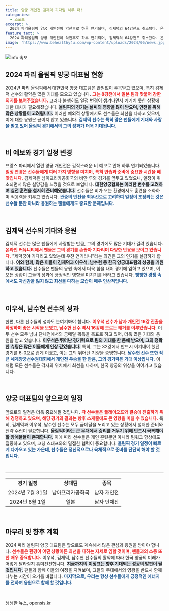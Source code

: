 ```yaml
---
title: 양궁 개인전 김제덕 기다림 하루 더!
categories:
  - 스포츠
excerpt: >
  2024 파리올림픽 양궁 개인전이 악천후로 하루 연기되며, 김제덕의 64강전도 취소됐다. 온라인에서는 팬들이 아쉬움을 토로하며 그를 향한 기대감을 이어가고 있다.
feature_text: >
  2024 파리올림픽 양궁 개인전이 악천후로 하루 연기되며, 김제덕의 64강전도 취소됐다. 온라인에서는 팬들이 아쉬움을 토로하며 그를 향한 기대감을 이어가고 있다.
image: 'https://www.behealthy4u.com/wp-content/uploads/2024/06/news.jpg'
---
```


<p><img src="https://www.behealthy4u.com/wp-content/uploads/2024/06/news.jpg" alt="info 속보" /></p>

<h2 data-ke-size="size26">2024 파리 올림픽 양궁 대표팀 현황</h2>

<p data-ke-size="size16">2024년 파리 올림픽에서 대한민국 양궁 대표팀은 끊임없이 주목받고 있으며, 특히 김제덕 선수의 활약은 많은 기대를 모으고 있습니다. <b><span style="color: #ee2323;">그는 8강전에서 일본 팀과 맞붙어 강한 의지를 보여주었습니다.</span></b> 그러나 불행히도 일정 변경이 생겨나면서 예기치 못한 상황에 대한 대처가 필요해졌습니다. <b><span style="background-color: #21538527;">올림픽의 경기는 날씨의 영향을 많이 받으며, 안전을 위해 많은 상황들이 고려됩니다.</span></b> 이러한 예외적 상황에서도 선수들은 최선을 다하고 있으며, 이에 대한 응원은 끊이지 않고 있습니다. <b><span style="color: #1a5490;">김제덕 선수는 특히 많은 팬들에게 기대와 사랑을 받고 있어 올림픽 경기에서의 그의 성과가 더욱 기대됩니다.</span></b></p>

<p data-ke-size="size16">&nbsp;</p>

<h2 data-ke-size="size26">비 예보와 경기 일정 변경</h2>

<p data-ke-size="size16">프랑스 파리에서 열린 양궁 개인전은 갑작스러운 비 예보로 인해 하루 연기되었습니다. <b><span style="color: #ee2323;">일정 변경은 선수들에게 여러 가지 영향을 미치며, 특히 연습과 준비에 중요한 시간을 빼앗깁니다.</span></b> 김제덕은 남아프리카공화국의 비안 루와 경기를 앞두고 있었으나, 일정이 취소되면서 많은 실망감을 느꼈을 것으로 보입니다. <b><span style="background-color: #21538527;">대한양궁협회는 이러한 변수를 고려하며 실전 훈련을 철저히 준비해왔습니다.</span></b> 선수들은 비가 오는 환경에서도 훈련을 소화하며 적응력을 키우고 있습니다. <b><span style="color: #1a5490;">관중의 안전을 최우선으로 고려하여 일정이 조정되는 것은 선수들 뿐만 아니라 응원하는 팬들에게도 중요한 문제입니다.</span></b></p>

<p data-ke-size="size16">&nbsp;</p>

<h2 data-ke-size="size26">김제덕 선수의 기대와 응원</h2>

<p data-ke-size="size16">김제덕 선수는 많은 팬들에게 사랑받는 만큼, 그의 경기에도 많은 기대가 걸려 있습니다. <b><span style="color: #ee2323;">온라인 커뮤니티에서 팬들은 그의 경기를 손꼽아 기다리며 다양한 반응을 보이고 있습니다.</span></b> "제덕쿵야 기다리고 있었는데 우천 연기라니"라는 의견은 그의 인기를 실감하게 합니다. <b><span style="background-color: #21538527;">이와 함께, 많은 이들이 김제덕과 이우석, 남수현 등 한국 양궁대표팀의 성공을 기원하고 있습니다.</span></b> 선수들은 팬들의 응원 속에서 더욱 힘을 내어 경기에 임하고 있으며, 이 모든 상황이 그들의 성과에 긍정적인 영향을 미치기를 바라고 있습니다. <b><span style="color: #1a5490;">팽팽한 경쟁 속에서도 자신감을 잃지 않고 최선을 다하는 모습이 매우 인상적입니다.</span></b></p>

<p data-ke-size="size16">&nbsp;</p>

<h2 data-ke-size="size26">이우석, 남수현 선수의 성과</h2>

<p data-ke-size="size16">한편, 다른 선수들의 성과도 눈여겨봐야 합니다. <b><span style="color: #ee2323;">이우석 선수가 남자 개인전 16강 진출을 확정하며 좋은 시작을 보였고, 남수현 선수 역시 16강에 오르는 쾌거를 이루었습니다.</span></b> 이 두 선수 모두 남녀 단체전에서의 금메달 획득을 목표로 하고 있어, 더욱 많은 기대와 응원을 받고 있습니다. <b><span style="background-color: #21538527;">이우석은 뛰어난 경기력으로 팀의 기대를 한 몸에 받으며, 그의 정확한 슈팅은 많은 이들에게 인상 깊었습니다.</span></b> 특히, 그는 32강에서 반드시 이겨내야 했던 경기를 6-0으로 쉽게 이겼고, 이는 그의 뛰어난 기량을 증명합니다. <b><span style="color: #1a5490;">남수현 선수 또한 작년 세계양궁선수권대회에서 개인전 우승을 한 만큼, 그의 경기력은 기대 이상입니다.</span></b> 이처럼 모든 선수들은 각자의 위치에서 최선을 다하며, 한국 양궁의 위상을 이어가고 있습니다.</p>

<p data-ke-size="size16">&nbsp;</p>

<h2 data-ke-size="size26">양궁 대표팀의 앞으로의 일정</h2>

<p data-ke-size="size16">앞으로의 일정은 더욱 중요해질 것입니다. <b><span style="color: #ee2323;">각 선수들은 플레이오프와 결승에 진출하기 위해 경쟁하고 있으며, 해당 경기의 결과는 향후 스케줄에도 큰 영향을 미칠 수 있습니다.</span></b> 특히, 김제덕과 이우석, 남수현 선수는 모두 금메달을 노리고 있는 상황에서 철저한 준비와 전략 수립이 필요합니다. <b><span style="background-color: #21538527;">올림픽이라는 큰 무대에서 승리를 거두기 위해 반드시 극복해야 할 장애물들이 존재합니다.</span></b> 이에 따라 선수들은 개인 훈련뿐만 아니라 팀워크 향상에도 집중하고 있으며, 코칭 스태프와의 밀접한 협력이 중요합니다. <b><span style="color: #1a5490;">올림픽 경기 일정이 빠르게 다가오고 있는 가운데, 선수들은 정신적으로나 육체적으로 준비를 단단히 해야 할 것입니다.</span></b></p>

<p data-ke-size="size16">&nbsp;</p>

<hr>

<table style="width: 100%;">
  <tr>
    <td style="text-align: center; height: 17px;"><b>경기 일정</b></td>
    <td style="text-align: center; height: 17px;"><b>상대팀</b></td>
    <td style="text-align: center; height: 17px;"><b>종목</b></td>
  </tr>
  <tr>
    <td style="text-align: center; height: 17px;">2024년 7월 31일</td>
    <td style="text-align: center; height: 17px;">남아프리카공화국</td>
    <td style="text-align: center; height: 17px;">남자 개인전</td>
  </tr>
  <tr>
    <td style="text-align: center; height: 17px;">2024년 8월 1일</td>
    <td style="text-align: center; height: 17px;">일본</td>
    <td style="text-align: center; height: 17px;">남자 단체전</td>
  </tr>
</table>

<p data-ke-size="size16">&nbsp;</p>

<h2 data-ke-size="size26">마무리 및 향후 계획</h2>

<p data-ke-size="size16">2024 파리 올림픽 양궁 대표팀은 앞으로도 계속해서 많은 관심과 응원을 받아야 합니다. <b><span style="color: #ee2323;">선수들은 환경이 어떤 상황이든 최선을 다하는 자세로 임할 것이며, 팬들과의 소통 또한 매우 중요합니다.</span></b> 이우석, 김제덕, 남수현 선수들의 활약에 따라 한국 양궁의 미래가 어떻게 달라질지 흥미진진합니다. <b><span style="background-color: #21538527;">지금까지의 이정표는 향후 기대되는 성공의 발판이 될 것입니다.</span></b> 팬들과 함께 이들의 여정을 지켜보며, 그들의 무대에서의 영광을 반드시 함께 나누는 시간이 오기를 바랍니다. <b><span style="color: #1a5490;">마지막으로, 우리는 항상 선수들에게 긍정적인 에너지를 전하며 응원으로 함께 할 것입니다.</span></b></p>

<p data-ke-size="size16">&nbsp;</p>
생생한 뉴스, <a href="https://opensis.kr" rel="dofollow">opensis.kr</a>


